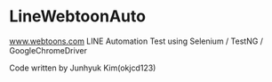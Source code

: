 # LineWebtoonAuto

www.webtoons.com LINE Automation Test using Selenium / TestNG / GoogleChromeDriver

Code written by Junhyuk Kim(okjcd123)
